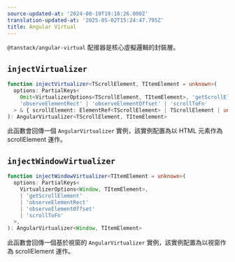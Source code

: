 ```yaml
---
source-updated-at: '2024-08-19T19:18:26.000Z'
translation-updated-at: '2025-05-02T15:24:47.795Z'
title: Angular Virtual
---
```

`@tanstack/angular-virtual` 配接器是核心虛擬邏輯的封裝層。

## `injectVirtualizer`

```ts
function injectVirtualizer<TScrollElement, TItemElement = unknown>(
  options: PartialKeys<
    Omit<VirtualizerOptions<TScrollElement, TItemElement>, 'getScrollElement'>,
    'observeElementRect' | 'observeElementOffset' | 'scrollToFn'
  > & { scrollElement: ElementRef<TScrollElement> | TScrollElement | undefined },
): AngularVirtualizer<TScrollElement, TItemElement>
```

此函數會回傳一個 `AngularVirtualizer` 實例，該實例配置為以 HTML 元素作為 scrollElement 運作。

## `injectWindowVirtualizer`

```ts
function injectWindowVirtualizer<TItemElement = unknown>(
  options: PartialKeys<
    VirtualizerOptions<Window, TItemElement>,
    | 'getScrollElement'
    | 'observeElementRect'
    | 'observeElementOffset'
    | 'scrollToFn'
  >,
): AngularVirtualizer<Window, TItemElement>
```

此函數會回傳一個基於視窗的 `AngularVirtualizer` 實例，該實例配置為以視窗作為 scrollElement 運作。

